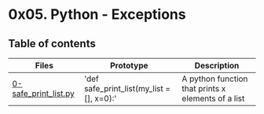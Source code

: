 
# 0x05. Python - Exceptions

## Table of contents 
Files | Prototype | Description 
----- | --------- | -----------
[0-safe_print_list.py](./0-safe_print_list.py) | 'def safe_print_list(my_list =[], x=0):' | A python function that prints x elements of a list

